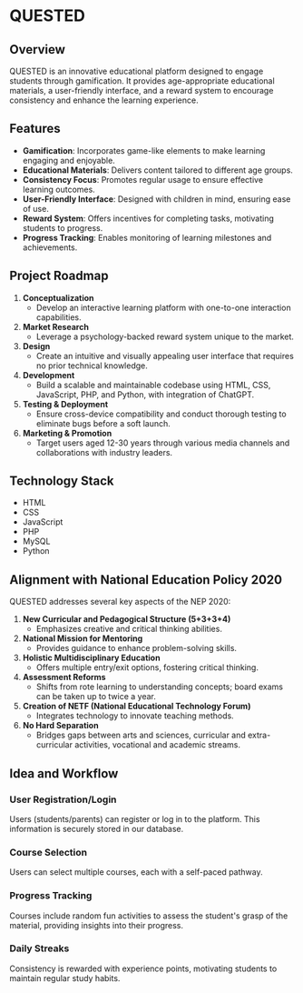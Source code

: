 # QUESTED

## Overview
QUESTED is an innovative educational platform designed to engage students through gamification. It provides age-appropriate educational materials, a user-friendly interface, and a reward system to encourage consistency and enhance the learning experience.

## Features
- **Gamification**: Incorporates game-like elements to make learning engaging and enjoyable.
- **Educational Materials**: Delivers content tailored to different age groups.
- **Consistency Focus**: Promotes regular usage to ensure effective learning outcomes.
- **User-Friendly Interface**: Designed with children in mind, ensuring ease of use.
- **Reward System**: Offers incentives for completing tasks, motivating students to progress.
- **Progress Tracking**: Enables monitoring of learning milestones and achievements.

## Project Roadmap
1. **Conceptualization**
    - Develop an interactive learning platform with one-to-one interaction capabilities.
2. **Market Research**
    - Leverage a psychology-backed reward system unique to the market.
3. **Design**
    - Create an intuitive and visually appealing user interface that requires no prior technical knowledge.
4. **Development**
    - Build a scalable and maintainable codebase using HTML, CSS, JavaScript, PHP, and Python, with integration of ChatGPT.
5. **Testing & Deployment**
    - Ensure cross-device compatibility and conduct thorough testing to eliminate bugs before a soft launch.
6. **Marketing & Promotion**
    - Target users aged 12-30 years through various media channels and collaborations with industry leaders.

## Technology Stack
- HTML
- CSS
- JavaScript
- PHP
- MySQL
- Python

## Alignment with National Education Policy 2020
QUESTED addresses several key aspects of the NEP 2020:

1. **New Curricular and Pedagogical Structure (5+3+3+4)**
    - Emphasizes creative and critical thinking abilities.
2. **National Mission for Mentoring**
    - Provides guidance to enhance problem-solving skills.
3. **Holistic Multidisciplinary Education**
    - Offers multiple entry/exit options, fostering critical thinking.
4. **Assessment Reforms**
    - Shifts from rote learning to understanding concepts; board exams can be taken up to twice a year.
5. **Creation of NETF (National Educational Technology Forum)**
    - Integrates technology to innovate teaching methods.
6. **No Hard Separation**
    - Bridges gaps between arts and sciences, curricular and extra-curricular activities, vocational and academic streams.

## Idea and Workflow

### User Registration/Login
Users (students/parents) can register or log in to the platform. This information is securely stored in our database.

### Course Selection
Users can select multiple courses, each with a self-paced pathway.

### Progress Tracking
Courses include random fun activities to assess the student's grasp of the material, providing insights into their progress.

### Daily Streaks
Consistency is rewarded with experience points, motivating students to maintain regular study habits.
